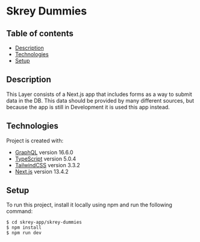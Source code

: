 # Skrey Dummies

## Table of contents
* [Description](#description)
* [Technologies](#technologies)
* [Setup](#setup)

## Description
This Layer consists of a Next.js app that includes forms as a way to submit data in the DB.
This data should be provided by many different sources, but because the app is still in Development it is used this app instead.

## Technologies
Project is created with:
* [GraphQL](https://graphql.org/) version 16.6.0
* [TypeScript](https://www.typescriptlang.org/) version 5.0.4
* [TailwindCSS](https://tailwindcss.com/) version 3.3.2
* [Next.js](https://nextjs.org/) version 13.4.2

## Setup
To run this project, install it locally using npm and run the following command:

```
$ cd skrey-app/skrey-dummies
$ npm install
$ npm run dev
```